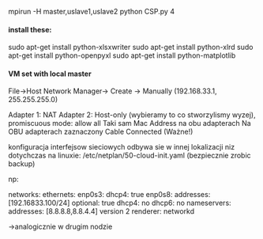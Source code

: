 mpirun -H master,uslave1,uslave2 python CSP.py 4

#### install these:
sudo apt-get install python-xlsxwriter
sudo apt-get install python-xlrd
sudo apt-get install python-openpyxl
sudo apt-get install python-matplotlib

#### VM set with local master
File->Host Network Manager-> Create -> Manually (192.168.33.1, 255.255.255.0)

Adapter 1: NAT
Adapter 2: Host-only (wybieramy to co stworzylismy wyzej), promiscuous mode: allow all
Taki sam Mac Address na obu adapterach
Na OBU adapterach zaznaczony Cable Connected (Ważne!)

konfiguracja interfejsow sieciowych odbywa sie w innej lokalizacji niz dotychczas na linuxie:
/etc/netplan/50-cloud-init.yaml (bezpiecznie zrobic backup)

np:

networks:
   ethernets:
        enp0s3:
            dhcp4: true
        enp0s8:
	    addresses: [192.16833.100/24]
	    optional: true
	    dhcp4: no
	    dhcp6: no
	    nameservers:
                addresses: [8.8.8.8,8.8.4.4]
   version 2
   renderer: networkd

->analogicznie w drugim nodzie

